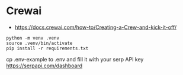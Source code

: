 # Crewai
- https://docs.crewai.com/how-to/Creating-a-Crew-and-kick-it-off/


```
python -m venv .venv
source .venv/bin/activate
pip install -r requirements.txt
```

cp .env-example to .env and fill it with your serp API key https://serpapi.com/dashboard